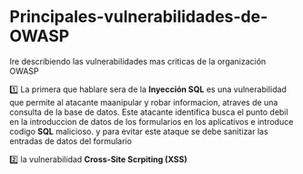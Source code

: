 # Principales-vulnerabilidades-de-OWASP
Ire describiendo las vulnerabilidades mas criticas de la organización OWASP 

1️⃣
La primera que hablare sera de la **Inyección SQL** es una vulnerabilidad que permite al atacante maanipular y robar informacion, atraves de una consulta de la base de datos.
Este atacante identifica busca el punto debil en la introduccion de datos de los formularios en los aplicativos e introduce codigo **SQL**  malicioso.
y para evitar este ataque se debe sanitizar las entradas de datos del formulario

2️⃣
la vulnerabilidad **Cross-Site Scrpiting (XSS)**
